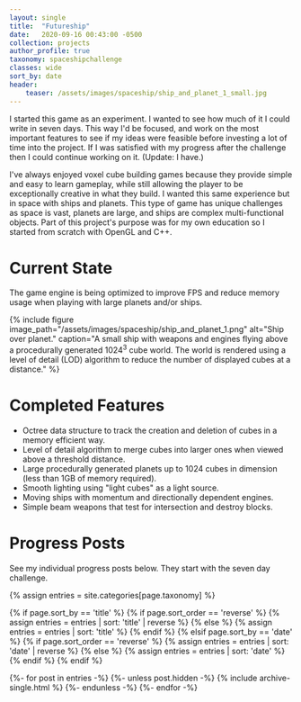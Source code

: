 ```yaml
---
layout: single
title:  "Futureship"
date:   2020-09-16 00:43:00 -0500
collection: projects
author_profile: true
taxonomy: spaceshipchallenge
classes: wide
sort_by: date
header:
    teaser: /assets/images/spaceship/ship_and_planet_1_small.jpg
---
```


I started this game as an experiment. I wanted to see how much of it I could write in seven days. This way I'd be focused, and work on the most important features to see if my ideas were feasible before investing a lot of time into the project. If I was satisfied with my progress after the challenge then I could continue working on it. (Update: I have.)

I've always enjoyed voxel cube building games because they provide simple and easy to learn gameplay, while still allowing the player to be exceptionally creative in what they build. I wanted this same experience but in space with ships and planets. This type of game has unique challenges as space is vast, planets are large, and ships are complex multi-functional objects. Part of this project's purpose was for my own education so I started from scratch with OpenGL and C++.

# Current State
The game engine is being optimized to improve FPS and reduce memory usage when playing with large planets and/or ships.

{% include figure image_path="/assets/images/spaceship/ship_and_planet_1.png" alt="Ship over planet." caption="A small ship with weapons and engines flying above a procedurally generated 1024<sup>3</sup> cube world. The world is rendered using a level of detail (LOD) algorithm to reduce the number of displayed cubes at a distance." %}

# Completed Features
* Octree data structure to track the creation and deletion of cubes in a memory efficient way.
* Level of detail algorithm to merge cubes into larger ones when viewed above a threshold distance.
* Large procedurally generated planets up to 1024 cubes in dimension (less than 1GB of memory required).
* Smooth lighting using "light cubes" as a light source.
* Moving ships with momentum and directionally dependent engines.
* Simple beam weapons that test for intersection and destroy blocks.

# Progress Posts
See my individual progress posts below. They start with the seven day challenge.
<div class="entries-{{ page.entries_layout }}">
{% assign entries = site.categories[page.taxonomy] %}

{% if page.sort_by == 'title' %}
  {% if page.sort_order == 'reverse' %}
    {% assign entries = entries | sort: 'title' | reverse %}
  {% else %}
    {% assign entries = entries | sort: 'title' %}
  {% endif %}
{% elsif page.sort_by == 'date' %}
  {% if page.sort_order == 'reverse' %}
    {% assign entries = entries | sort: 'date' | reverse %}
  {% else %}
    {% assign entries = entries | sort: 'date' %}
  {% endif %}
{% endif %}

{%- for post in entries -%}
  {%- unless post.hidden -%}
    {% include archive-single.html %}
  {%- endunless -%}
{%- endfor -%}
</div>
